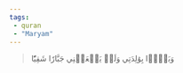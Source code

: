 ```yaml
---
tags: 
 - quran 
 - "Maryam"
---
```


> وَبَرَّۢا بِوَٰلِدَتِي وَلَمۡ يَجۡعَلۡنِي جَبَّارٗا شَقِيّٗا
